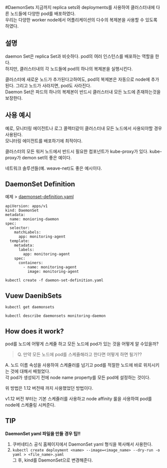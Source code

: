 #DaemonSets
지금까지 replica sets와 deployments를 사용하여 클러스터내에 다른 노드들에 다양한 pod를 배포하였다.  
우리는 다양한 worker node에서 어플리케이션의 다수의 복제본을 사용할 수 있도록 하였다.  

## 설명
daemon Set은 replica Set과 비슷하다. pod의 여러 인스턴스를 배포하는 역할을 한다.  
하지만, 클러스터내의 각 노드들에 pod의 하나의 복제본을 실행시킨다.

클러스터에 새로운 노드가 추가된다고하여도, pod의 복제본은 자동으로 node에 추가된다. 그리고 노드가 사라지면, pod도 사라진다.  
Daemon Set은 파드의 하나의 복제본이 반드시 클러스터내 모든 노드에 존재하는것을 보장한다.

## 사용 예시
예로, 모니터링 에이전트나 로그 콜렉터같이 클러스터내 모든 노드에서 사용되야할 경우 사용된다.  
모니터링 에이전트를 배포하기에 최적이다.

클러스터의 모든 워커 노드에서 반드시 필요한 컴포넌트가 kube-proxy가 있다. kube-proxy가 demon set의 좋은 예이다.

네트워크 솔루션들(예. weave-net)도 좋은 예시이다.

## DaemonSet Definition
예제 > [daemonset-definition.yaml](../demo/daemonset/daemonset-definition.yaml)
```
apiVersion: apps/v1
kind: DaemonSet
metadata:
  name: monioring-daemon
spec:
  selector:
    matchLabels:
      app: monitoring-agent
  template:
    metadata:
      labels:
        app: monitoring-agent
    spec:
      containers:
        - name: monitoring-agent
          image: monitoring-agent

```

`kubectl create -f daemon-set-definition.yaml`

## Vuew DaenibSets
`kubectl get daemonsets`

`kubectl describe daemonsets monitoring-daemon`


## How does it work?
pod를 노드에 어떻게 스케쥴 하고 모든 노드에 pod가 있는 것을 어떻게 알 수있을까?

> Q. 만약 모든 노드에 pod를 스케쥴해라고 한다면 어떻게 하면 될가??

A. 노드 이름 속성을 사용하여 스케쥴러를 넘기고 pod를 적절한 노드에 바로 위치시키는 것에 대해서 배웠었다.  
각 pod가 생성되기 전에 node name property를 모든 pod에 설정하는 것이다.

위 방법은 1.12 버전때 까지 사용했었던 방법이다.  

v1.12 버전 부터는 기본 스케쥴러를 사용하고 node affinity 룰을 사용하여 pod를 node에 스케쥴링 시켜준다.



## TIP
**DaemonSet yaml 파일을 만들 경우 팁!!**  
1. 쿠버네티스 공식 홈페이지에서 DaemonSet yaml 형식을 복사해서 사용한다.
2. `kubectl create deployment <name> --image=<image_name> --dry-run -o yaml > <file_name>.yaml`  
그 후, kind를 DaemonSet으로 변경해준다. 
